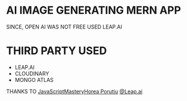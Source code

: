 # AI IMAGE GENERATING MERN APP

SINCE, OPEN AI WAS NOT FREE
USED LEAP.AI

# THIRD PARTY USED

- LEAP.AI
- CLOUDINARY
- MONGO ATLAS

<!-- <figure class="video_container">
  <video controls="true" allowfullscreen="true" poster="path/to/poster_image.png">
    <source src="Dall-E 2.0 - Google Chrome 2023-08-15 15-58-28.mp4" type="video/mp4">
  </video>
</figure> -->

THANKS TO
[JavaScriptMastery](https://www.youtube.com/watch?v=EyIvuigqDoA)[Horea Porutiu](https://www.youtube.com/watch?v=Lznb3jlALj8) [@Leap.ai](https://tryleap.ai/)
